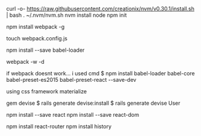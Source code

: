 
curl -o- https://raw.githubusercontent.com/creationix/nvm/v0.30.1/install.sh | bash
. ~/.nvm/nvm.sh
nvm install node
npm init



npm install webpack -g


touch webpack.config.js

npm install --save babel-loader

webpack -w -d


if webpack doesnt work... i used cmd
  $ npm install babel-loader babel-core babel-preset-es2015 babel-preset-react --save-dev



using css framework materialize


gem devise
$ rails generate devise:install
$ rails generate devise User


npm install --save react
npm install --save react-dom


npm install react-router
npm install history
